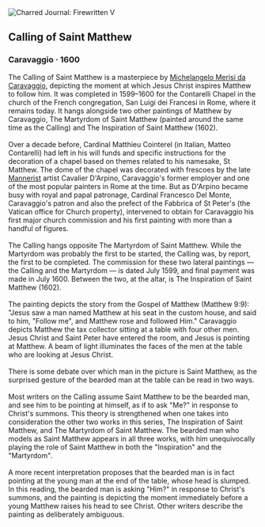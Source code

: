 <div class="artwork-of-the-day">
  <div class="container">
    <div class="img-wrapper">
      <img
        src="https://uploads1.wikiart.org/00340/images/caravaggio/the-callinf-of-saint-matthew.jpg!Large.jpg"
        alt="Charred Journal: Firewritten V" />
    </div>
    <div class="artwork-detail">
      <div class="artwork-origin"> 
        <h2 class="artwork-name">Calling of Saint Matthew</h2>
        <h3 class="artist">
          Caravaggio
                    ·  1600
        </h3>
      </div>
      <p class="description">
        <span class="artwork-description-text ng-binding" ng-bind-html="viewModel.ArtworkOfTheDay.Description | unsafe">The Calling of Saint Matthew is a masterpiece by <a target="_blank" href="/en/caravaggio">Michelangelo Merisi da Caravaggio</a>, depicting the moment at which Jesus Christ inspires Matthew to follow him. It was completed in 1599–1600 for the Contarelli Chapel in the church of the French congregation, San Luigi dei Francesi in Rome, where it remains today. It hangs alongside two other paintings of Matthew by Caravaggio, The Martyrdom of Saint Matthew (painted around the same time as the Calling) and The Inspiration of Saint Matthew (1602).
<br>
<br>Over a decade before, Cardinal Matthieu Cointerel (in Italian, Matteo Contarelli) had left in his will funds and specific instructions for the decoration of a chapel based on themes related to his namesake, St Matthew. The dome of the chapel was decorated with frescoes by the late <a target="_blank" href="/en/artists-by-art-movement/mannerism-late-renaissance">Mannerist</a> artist Cavalier D'Arpino, Caravaggio's former employer and one of the most popular painters in Rome at the time. But as D'Arpino became busy with royal and papal patronage, Cardinal Francesco Del Monte, Caravaggio's patron and also the prefect of the Fabbrica of St Peter's (the Vatican office for Church property), intervened to obtain for Caravaggio his first major church commission and his first painting with more than a handful of figures.
<br>
<br>The Calling hangs opposite The Martyrdom of Saint Matthew. While the Martyrdom was probably the first to be started, the Calling was, by report, the first to be completed. The commission for these two lateral paintings — the Calling and the Martyrdom — is dated July 1599, and final payment was made in July 1600. Between the two, at the altar, is The Inspiration of Saint Matthew (1602).
<br>
<br>The painting depicts the story from the Gospel of Matthew (Matthew 9:9): "Jesus saw a man named Matthew at his seat in the custom house, and said to him, "Follow me", and Matthew rose and followed Him." Caravaggio depicts Matthew the tax collector sitting at a table with four other men. Jesus Christ and Saint Peter have entered the room, and Jesus is pointing at Matthew. A beam of light illuminates the faces of the men at the table who are looking at Jesus Christ.
<br>
<br>There is some debate over which man in the picture is Saint Matthew, as the surprised gesture of the bearded man at the table can be read in two ways.
<br>
<br>Most writers on the Calling assume Saint Matthew to be the bearded man, and see him to be pointing at himself, as if to ask "Me?" in response to Christ's summons. This theory is strengthened when one takes into consideration the other two works in this series, The Inspiration of Saint Matthew, and The Martyrdom of Saint Matthew. The bearded man who models as Saint Matthew appears in all three works, with him unequivocally playing the role of Saint Matthew in both the "Inspiration" and the "Martyrdom".
<br>
<br>A more recent interpretation proposes that the bearded man is in fact pointing at the young man at the end of the table, whose head is slumped. In this reading, the bearded man is asking "Him?" in response to Christ's summons, and the painting is depicting the moment immediately before a young Matthew raises his head to see Christ. Other writers describe the painting as deliberately ambiguous.</span>
                        <div class="text-shadow-container" ng-show="showShadow" style=""></div>
      </p>
    </div>
  </div>

</div>
